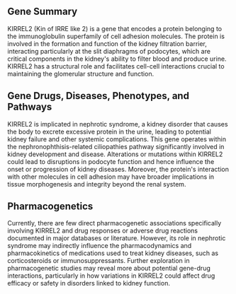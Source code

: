 ## Gene Summary
KIRREL2 (Kin of IRRE like 2) is a gene that encodes a protein belonging to the immunoglobulin superfamily of cell adhesion molecules. The protein is involved in the formation and function of the kidney filtration barrier, interacting particularly at the slit diaphragms of podocytes, which are critical components in the kidney's ability to filter blood and produce urine. KIRREL2 has a structural role and facilitates cell-cell interactions crucial to maintaining the glomerular structure and function.

## Gene Drugs, Diseases, Phenotypes, and Pathways
KIRREL2 is implicated in nephrotic syndrome, a kidney disorder that causes the body to excrete excessive protein in the urine, leading to potential kidney failure and other systemic complications. This gene operates within the nephronophthisis-related ciliopathies pathway significantly involved in kidney development and disease. Alterations or mutations within KIRREL2 could lead to disruptions in podocyte function and hence influence the onset or progression of kidney diseases. Moreover, the protein's interaction with other molecules in cell adhesion may have broader implications in tissue morphogenesis and integrity beyond the renal system.

## Pharmacogenetics
Currently, there are few direct pharmacogenetic associations specifically involving KIRREL2 and drug responses or adverse drug reactions documented in major databases or literature. However, its role in nephrotic syndrome may indirectly influence the pharmacodynamics and pharmacokinetics of medications used to treat kidney diseases, such as corticosteroids or immunosuppressants. Further exploration in pharmacogenetic studies may reveal more about potential gene-drug interactions, particularly in how variations in KIRREL2 could affect drug efficacy or safety in disorders linked to kidney function.
